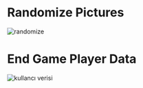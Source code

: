 # Randomize Pictures
![randomize](https://github.com/muhammeteminsen/MemoryGame/assets/116170392/5389c9b4-13cf-4f3a-9b7a-e75ccd575926)
# End Game Player Data
![kullancı verisi](https://github.com/muhammeteminsen/MemoryGame/assets/116170392/aec549e0-3383-4df1-a0c3-868cf900841a)
